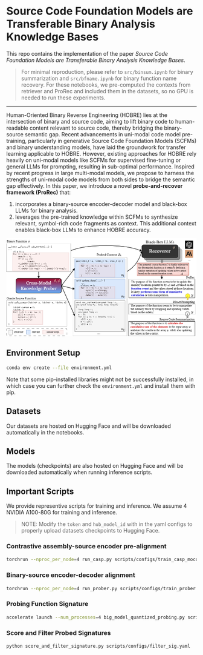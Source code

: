 # Source Code Foundation Models are Transferable Binary Analysis Knowledge Bases

This repo contains the implementation of the paper *Source Code Foundation Models are Transferable Binary Analysis Knowledge Bases*.


> For minimal reproduction, please refer to `src/binsum.ipynb` for binary summarization and `src/bfname.ipynb` for binary function name recovery. For these notebooks, we pre-computed the contexts from retriever and ProRec and included them in the datasets, so no GPU is needed to run these experiments.

---

Human-Oriented Binary Reverse Engineering (HOBRE) lies at the intersection of binary and source code, aiming to lift binary code to human-readable content relevant to source code, thereby bridging the binary-source semantic gap. Recent advancements in uni-modal code model pre-training, particularly in generative Source Code Foundation Models (SCFMs) and binary understanding models, have laid the groundwork for transfer learning applicable to HOBRE. However, existing approaches for HOBRE rely heavily on uni-modal models like SCFMs for supervised fine-tuning or general LLMs for prompting, resulting in sub-optimal performance. Inspired by recent progress in large multi-modal models, we propose to harness the strengths of uni-modal code models from both sides to bridge the semantic gap effectively. In this paper, we introduce a novel **probe-and-recover framework (ProRec)** that:
1. incorporates a binary-source encoder-decoder model and black-box LLMs for binary analysis. 
2. leverages the pre-trained knowledge within SCFMs to synthesize relevant, symbol-rich code fragments as context. This additional context enables black-box LLMs to enhance HOBRE accuracy.

![prorec](prorec-pipeline.png)

## Environment Setup

```bash
conda env create --file environment.yml
```

Note that some pip-installed libraries might not be successfully installed, in which case you can further check the `environment.yml` and install them with pip.


## Datasets

Our datasets are hosted on Hugging Face and will be downloaded automatically in the notebooks.

## Models

The models (checkpoints) are also hosted on Hugging Face and will be downloaded automatically when running inference scripts.

## Important Scripts

We provide representive scripts for training and inference. We assume 4 NVIDIA A100-80G for training and inference.

> NOTE: Modify the `token` and `hub_model_id` with in the yaml configs to properly upload datasets checkpoints to Hugging Face.

### Contrastive assembly-source encoder pre-alignment

```bash
torchrun --nproc_per_node=4 run_casp.py scripts/configs/train_casp_moco.yaml
```


### Binary-source encoder-decoder alignment

```bash
torchrun --nproc_per_node=4 run_prober.py scripts/configs/train_prober.yaml
```

### Probing Function Signature

```bash
accelerate launch --num_processes=4 big_model_quantized_probing.py scripts/configs/probe_quantized_codellama-34b-4bit-unfreeze.yaml
```

### Score and Filter Probed Signatures

```bash
python score_and_filter_signature.py scripts/configs/filter_sig.yaml
```